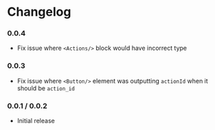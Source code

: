 # Changelog

### 0.0.4
- Fix issue where `<Actions/>` block would have incorrect type

### 0.0.3
- Fix issue where `<Button/>` element was outputting `actionId` when it should be `action_id`

### 0.0.1 / 0.0.2
- Initial release
